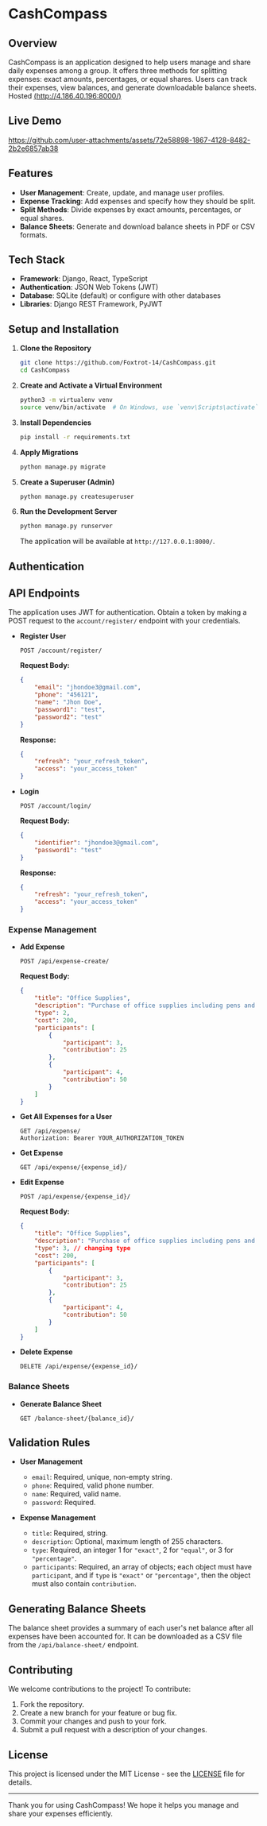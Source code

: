 # CashCompass

## Overview

CashCompass is an application designed to help users manage and share daily expenses among a group. It offers three methods for splitting expenses: exact amounts, percentages, or equal shares. Users can track their expenses, view balances, and generate downloadable balance sheets.
Hosted [(http://4.186.40.196:8000/)](http://4.186.40.196:8000/)
## Live Demo


https://github.com/user-attachments/assets/72e58898-1867-4128-8482-2b2e6857ab38


## Features

- **User Management**: Create, update, and manage user profiles.
- **Expense Tracking**: Add expenses and specify how they should be split.
- **Split Methods**: Divide expenses by exact amounts, percentages, or equal shares.
- **Balance Sheets**: Generate and download balance sheets in PDF or CSV formats.

## Tech Stack

- **Framework**: Django, React, TypeScript
- **Authentication**: JSON Web Tokens (JWT)
- **Database**: SQLite (default) or configure with other databases
- **Libraries**: Django REST Framework, PyJWT
## Setup and Installation

1. **Clone the Repository**

    ```bash
    git clone https://github.com/Foxtrot-14/CashCompass.git
    cd CashCompass
    ```

2. **Create and Activate a Virtual Environment**

    ```bash
    python3 -m virtualenv venv
    source venv/bin/activate  # On Windows, use `venv\Scripts\activate`
    ```

3. **Install Dependencies**

    ```bash
    pip install -r requirements.txt
    ```

4. **Apply Migrations**

    ```bash
    python manage.py migrate
    ```

5. **Create a Superuser (Admin)**

    ```bash
    python manage.py createsuperuser
    ```

6. **Run the Development Server**

    ```bash
    python manage.py runserver
    ```

    The application will be available at `http://127.0.0.1:8000/`.

## Authentication

## API Endpoints
The application uses JWT for authentication. Obtain a token by making a POST request to the `account/register/` endpoint with your credentials.

- **Register User**

    ```http
    POST /account/register/
    ```

    **Request Body:**

    ```json
    {
        "email": "jhondoe3@gmail.com",
        "phone": "456121",
        "name": "Jhon Doe",
        "password1": "test",
        "password2": "test"
    }
    ```

    **Response:**

    ```json
    {
        "refresh": "your_refresh_token",
        "access": "your_access_token"
    }
    ```

- **Login**

    ```http
    POST /account/login/
    ```

    **Request Body:**

    ```json
    {
        "identifier": "jhondoe3@gmail.com",
        "password1": "test"
    }
    ```

    **Response:**

    ```json
    {
        "refresh": "your_refresh_token",
        "access": "your_access_token"
    }
    ```

### Expense Management

- **Add Expense**

    ```http
    POST /api/expense-create/
    ```

    **Request Body:**

    ```json
    {
        "title": "Office Supplies",
        "description": "Purchase of office supplies including pens and paper.",
        "type": 2,
        "cost": 200,
        "participants": [
            {
                "participant": 3,
                "contribution": 25
            },
            {
                "participant": 4,
                "contribution": 50
            }
        ]
    }
    ```

- **Get All Expenses for a User**

    ```http
    GET /api/expense/
    Authorization: Bearer YOUR_AUTHORIZATION_TOKEN
    ```

- **Get Expense**

    ```http
    GET /api/expense/{expense_id}/
    ```

- **Edit Expense**

    ```http
    POST /api/expense/{expense_id}/
    ```

    **Request Body:**

    ```json
    {
        "title": "Office Supplies",
        "description": "Purchase of office supplies including pens and paper.",
        "type": 3, // changing type
        "cost": 200,
        "participants": [
            {
                "participant": 3,
                "contribution": 25
            },
            {
                "participant": 4,
                "contribution": 50
            }
        ]
    }
    ```

- **Delete Expense**

    ```http
    DELETE /api/expense/{expense_id}/
    ```

### Balance Sheets

- **Generate Balance Sheet**

    ```http
    GET /balance-sheet/{balance_id}/
    ```

## Validation Rules

- **User Management**
    - `email`: Required, unique, non-empty string.
    - `phone`: Required, valid phone number.
    - `name`: Required, valid name.
    - `password`: Required.

- **Expense Management**
    - `title`: Required, string.
    - `description`: Optional, maximum length of 255 characters.
    - `type`: Required, an integer 1 for `"exact"`, 2 for `"equal"`, or 3 for `"percentage"`.
    - `participants`: Required, an array of objects; each object must have `participant`, and if `type` is `"exact"` or `"percentage"`, then the object must also contain `contribution`.

## Generating Balance Sheets

The balance sheet provides a summary of each user's net balance after all expenses have been accounted for. It can be downloaded as a CSV file from the `/api/balance-sheet/` endpoint.

## Contributing

We welcome contributions to the project! To contribute:

1. Fork the repository.
2. Create a new branch for your feature or bug fix.
3. Commit your changes and push to your fork.
4. Submit a pull request with a description of your changes.

## License

This project is licensed under the MIT License - see the [LICENSE](LICENSE) file for details.

---

Thank you for using CashCompass! We hope it helps you manage and share your expenses efficiently.
